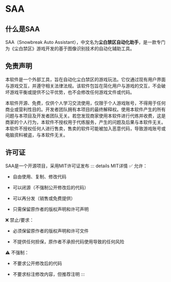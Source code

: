 # SAA
## 什么是SAA

SAA（Snowbreak Auto Assistant），中文名为**尘白禁区自动化助手**，是一款专门为《尘白禁区》游戏开发的基于图像识别技术的自动化辅助工具。

## 免责声明

本软件是一个外部工具，旨在自动化尘白禁区的游戏玩法。它仅通过现有用户界面与游戏交互，并遵守相关法律法规。该软件包旨在简化用户与游戏的交互，不会破坏游戏平衡或提供不公平优势，也不会修改任何游戏文件或代码。

本软件开源、免费，仅供个人学习交流使用，仅限于个人游戏账号，不得用于任何商业或营利性目的。开发者团队拥有本项目的最终解释权。使用本软件产生的所有问题与本项目及开发者团队无关。若您发现商家使用本软件进行代练并收费，这是商家的个人行为，本软件不授权用于代练服务，产生的问题及后果与本软件无关。本软件不授权任何人进行售卖，售卖的软件可能被加入恶意代码，导致游戏账号或电脑资料被盗，与本软件无关。

## 许可证
SAA是一个开源项目，采用MIT许可证发布
::: details MIT详情
✅ 允许：

* 自由使用、复制、修改代码

* 可以闭源（不强制公开修改后的代码）

* 可以再分发（销售或免费提供）

* 只需保留原作者的版权声明和许可声明

❌ 禁止/要求：

* 必须保留原作者的版权声明和许可文件

* 不提供任何担保，原作者不承担代码使用导致的任何风险

⚠️ 不强制：

* 不要求公开修改后的代码

* 不要求标注修改内容，但推荐注明
:::
